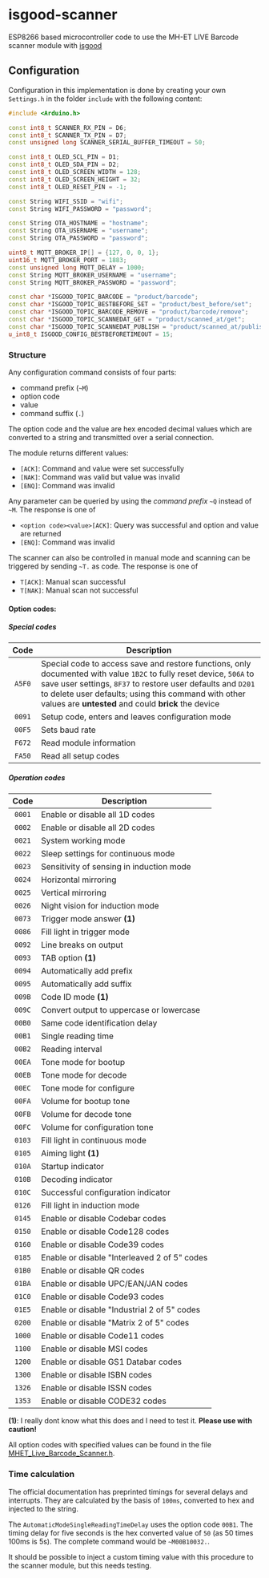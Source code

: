 # isgood-scanner
ESP8266 based microcontroller code to use the MH-ET LIVE Barcode scanner module with [isgood](https://github.com/Isotop7/isgood)

## Configuration

Configuration in this implementation is done by creating your own `Settings.h` in the folder `include` with the following content:

```cpp
#include <Arduino.h>

const int8_t SCANNER_RX_PIN = D6;
const int8_t SCANNER_TX_PIN = D7;
const unsigned long SCANNER_SERIAL_BUFFER_TIMEOUT = 50;

const int8_t OLED_SCL_PIN = D1;
const int8_t OLED_SDA_PIN = D2;
const int8_t OLED_SCREEN_WIDTH = 128;
const int8_t OLED_SCREEN_HEIGHT = 32;
const int8_t OLED_RESET_PIN = -1;

const String WIFI_SSID = "wifi";
const String WIFI_PASSWORD = "password";

const String OTA_HOSTNAME = "hostname";
const String OTA_USERNAME = "username";
const String OTA_PASSWORD = "password";

uint8_t MQTT_BROKER_IP[] = {127, 0, 0, 1};
uint16_t MQTT_BROKER_PORT = 1883;
const unsigned long MQTT_DELAY = 1000;
const String MQTT_BROKER_USERNAME = "username";
const String MQTT_BROKER_PASSWORD = "password";

const char *ISGOOD_TOPIC_BARCODE = "product/barcode";
const char *ISGOOD_TOPIC_BESTBEFORE_SET = "product/best_before/set";
const char *ISGOOD_TOPIC_BARCODE_REMOVE = "product/barcode/remove";
const char *ISGOOD_TOPIC_SCANNEDAT_GET = "product/scanned_at/get";
const char *ISGOOD_TOPIC_SCANNEDAT_PUBLISH = "product/scanned_at/publish";
u_int8_t ISGOOD_CONFIG_BESTBEFORETIMEOUT = 15;
```

### Structure

Any configuration command consists of four parts:

- command prefix (`~M`)
- option code
- value
- command suffix (`.`)

The option code and the value are hex encoded decimal values which are converted to a string and transmitted over a serial connection.

The module returns different values:

- `[ACK]`: Command and value were set successfully
- `[NAK]`: Command was valid but value was invalid
- `[ENQ]`: Command was invalid

Any parameter can be queried by using the _command prefix_ `~Q` instead of `~M`. The response is one of

- `<option code><value>[ACK]`: Query was successful and option and value are returned
- `[ENQ]`: Command was invalid

The scanner can also be controlled in manual mode and scanning can be triggered by sending `~T.` as code. The response is one of

- `T[ACK]`: Manual scan successful
- `T[NAK]`: Manual scan not successful

#### Option codes:

##### Special codes

| Code   | Description |
|:------:|-------------|
| `A5F0` | Special code to access save and restore functions, only documented with value `1B2C` to fully reset device, `506A` to save user settings, `8F37` to restore user defaults and `D201` to delete user defaults; using this command with other values are **untested** and could **brick** the device |
| `0091` | Setup code, enters and leaves configuration mode |
| `00F5` | Sets baud rate |
| `F672` | Read module information |
| `FA50` | Read all setup codes |

##### Operation codes

| Code   | Description |
|:------:|-------------|
| `0001` | Enable or disable all 1D codes |
| `0002` | Enable or disable all 2D codes |
| `0021` | System working mode |
| `0022` | Sleep settings for continuous mode |
| `0023` | Sensitivity of sensing in induction mode |
| `0024` | Horizontal mirroring |
| `0025` | Vertical mirroring |
| `0026` | Night vision for induction mode |
| `0073` | Trigger mode answer **(1)** |
| `0086` | Fill light in trigger mode |
| `0092` | Line breaks on output |
| `0093` | TAB option **(1)** |
| `0094` | Automatically add prefix |
| `0095` | Automatically add suffix |
| `009B` | Code ID mode **(1)** |
| `009C` | Convert output to uppercase or lowercase |
| `00B0` | Same code identification delay |
| `00B1` | Single reading time |
| `00B2` | Reading interval |
| `00EA` | Tone mode for bootup |
| `00EB` | Tone mode for decode |
| `00EC` | Tone mode for configure |
| `00FA` | Volume for bootup tone |
| `00FB` | Volume for decode tone |
| `00FC` | Volume for configuration tone |
| `0103` | Fill light in continuous mode |
| `0105` | Aiming light **(1)** |
| `010A` | Startup indicator |
| `010B` | Decoding indicator |
| `010C` | Successful configuration indicator |
| `0126` | Fill light in induction mode |
| `0145` | Enable or disable Codebar codes |
| `0150` | Enable or disable Code128 codes |
| `0160` | Enable or disable Code39 codes |
| `0185` | Enable or disable "Interleaved 2 of 5" codes |
| `01B0` | Enable or disable QR codes |
| `01BA` | Enable or disable UPC/EAN/JAN codes |
| `01C0` | Enable or disable Code93 codes |
| `01E5` | Enable or disable "Industrial 2 of 5" codes |
| `0200` | Enable or disable "Matrix 2 of 5" codes |
| `1000` | Enable or disable Code11 codes |
| `1100` | Enable or disable MSI codes |
| `1200` | Enable or disable GS1 Databar codes |
| `1300` | Enable or disable ISBN codes |
| `1326` | Enable or disable ISSN codes |
| `1353` | Enable or disable CODE32 codes |

**(1)**: I really dont know what this does and I need to test it. **Please use with caution!**

All option codes with specified values can be found in the file [MHET_Live_Barcode_Scanner.h](./include/MHET_Live_Barcode_Scanner.h).

### Time calculation

The official documentation has preprinted timings for several delays and interrupts. They are calculated by the basis of `100ms`, converted to hex and injected to the string.

The `AutomaticModeSingleReadingTimeDelay` uses the option code `00B1`. The timing delay for five seconds is the hex converted value of `50` (as 50 times 100ms is 5s). The complete command would be `~M00B10032.`.

It should be possible to inject a custom timing value with this procedure to the scanner module, but this needs testing.